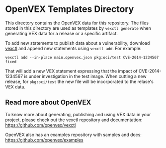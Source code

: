 # OpenVEX Templates Directory

This directory contains the OpenVEX data for this repository.
The files stored in this directory are used as templates by
`vexctl generate` when generating VEX data for a release or 
a specific artifact.

To add new statements to publish data about a vulnerability,
download [vexctl](https://github.com/openvex/vexctl)
and append new statements using `vexctl add`. For example:
```
vexctl add --in-place main.openvex.json pkg:oci/test CVE-2014-1234567 fixed
```
That will add a new VEX statement expressing that the impact of
CVE-2014-1234567 is under investigation in the test image. When
cutting a new release, for `pkg:oci/test` the new file will be
incorporated to the relase's VEX data.

## Read more about OpenVEX

To know more about generating, publishing and using VEX data
in your project, please check out the vexctl repository and
documentation: https://github.com/openvex/vexctl

OpenVEX also has an examples repository with samples and docs:
https://github.com/openvex/examples

